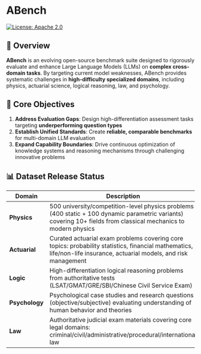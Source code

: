 # ABench
[![License: Apache 2.0](https://img.shields.io/badge/License-Apache%202.0-green.svg)](https://opensource.org/licenses/Apache-2.0)

## 🌟 Overview

**ABench** is an evolving open-source benchmark suite designed to rigorously evaluate and enhance Large Language Models (LLMs) on **complex cross-domain tasks**. By targeting current model weaknesses, ABench provides systematic challenges in **high-difficulty specialized domains**, including physics, actuarial science, logical reasoning, law, and psychology.

## 🎯 Core Objectives
1.  **Address Evaluation Gaps**: Design high-differentiation assessment tasks targeting **underperforming question types**
2.  **Establish Unified Standards**: Create **reliable, comparable benchmarks** for multi-domain LLM evaluation
3.  **Expand Capability Boundaries**: Drive continuous optimization of knowledge systems and reasoning mechanisms through challenging innovative problems

## 📊 Dataset Release Status

| Domain         | Description                                                                                                      | Status                     |
|----------------|------------------------------------------------------------------------------------------------------------------|----------------------------|
| **Physics**    | 500 university/competition-level physics problems (400 static + 100 dynamic parametric variants) covering 10+ fields from classical mechanics to modern physics | [✅ Released](Physics/README.md) |
| **Actuarial**  | Curated actuarial exam problems covering core topics: probability statistics, financial mathematics, life/non-life insurance, actuarial models, and risk management | 🔄 In Preparation     |
| **Logic**      | High-differentiation logical reasoning problems from authoritative tests (LSAT/GMAT/GRE/SBI/Chinese Civil Service Exam) | 🔄 In Preparation     |
| **Psychology** | Psychological case studies and research questions (objective/subjective) evaluating understanding of human behavior and theories | 🔄 In Preparation     |
| **Law**        | Authoritative judicial exam materials covering core legal domains: criminal/civil/administrative/procedural/international law | 🔄 In Preparation     |
